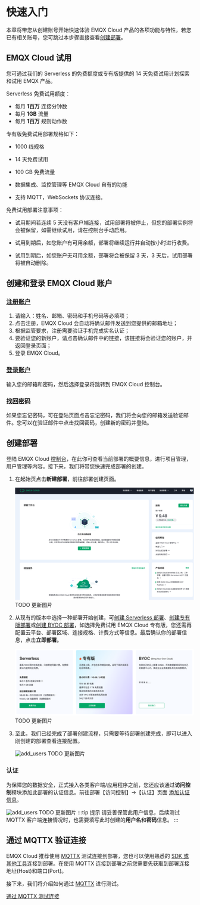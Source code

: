 # 快速入门

本章将带您从创建账号开始快速体验 EMQX Cloud 产品的各项功能与特性，若您已有相关账号，您可跳过本步骤直接查看[创建部署](#创建部署)。

## EMQX Cloud 试用

您可通过我们的 Serverless 的免费额度或专有版提供的 14 天免费试用计划探索和试用 EMQX 产品。

Serverless 免费试用额度：

- 每月 **1百万** 连接分钟数
- 每月 **1GB** 流量
- 每月 **1百万** 规则动作数

专有版免费试用部署规格如下：

* 1000 线规格

* 14 天免费试用

* 100 GB 免费流量

* 数据集成、监控管理等 EMQX Cloud 自有的功能

* 支持 MQTT，WebSockets 协议连接。

免费试用部署注意事项：

* 试用期间若连续 5 天没有客户端连接，试用部署将被停止，但您的部署实例将会被保留，如需继续试用，请在控制台手动启用。

* 试用到期后，如您账户有可用余额，部署将继续运行并自动按小时进行收费。

* 试用到期后，如您账户无可用余额，部署将会被保留 3 天，3 天后，试用部署将被自动删除。

## 创建和登录 EMQX Cloud 账户

### [注册账户](https://accounts-zh.emqx.com/signup?continue=https://www.emqx.com/cn/cloud)

1. 请输入：姓名、邮箱、密码和手机号码等必填项；
2. 点击注册，EMQX Cloud 会自动将确认邮件发送到您提供的邮箱地址；
3. 根据监管要求，注册需要验证手机完成实名认证；
4. 要验证您的新账户，请点击确认邮件中的链接，该链接将会验证您的账户，并返回登录页面；
5. 登录 EMQX Cloud。


### [登录账户](https://www.emqx.com/zh/signin?continue=https://www.emqx.com/cn/cloud)

输入您的邮箱和密码，然后选择登录将跳转到 EMQX Cloud 控制台。

### [找回密码](https://accounts-zh.emqx.com/forgot-password?continue=https%3A%2F%2Fwww.emqx.com%2Fcn%2Fcloud)

如果您忘记密码，可在登陆页面点击忘记密码，我们将会向您的邮箱发送验证邮件。您可以在验证邮件中点击找回密码，创建新的密码并登陆。

## 创建部署

登陆 EMQX Cloud [控制台](https://cloud.emqx.com/console/)，在此你可查看当前部署的概要信息，进行项目管理，用户管理等内容。接下来，我们将带您快速完成部署的创建。

1. 在起始页点击**新建部署**，前往部署创建页面。

   ![index](./_assets/index_overview.png)
   TODO 更新图片
   

2. 从现有的版本中选择一种部署开始创建，可[创建 Serverless 部署](../create/serverless.md)、[创建专有版部署](../create/dedicated.md)或[创建 BYOC 部署](../create/byoc.md)，如选择免费试用 EMQX Cloud 专有版，您还需再配置云平台、部署区域、连接规格、计费方式等信息。最后确认你的部署信息，点击**立即部署**。

   ![add_users](./_assets/create_free_trial.png)
   TODO 更新图片

3. 至此，我们已经完成了部署创建流程，只需要等待部署创建完成，即可以进入刚创建的部署查看连接配置。

   ![add_users](./_assets/overview.png)
   TODO 更新图片


### 认证

为保障您的数据安全，正式接入各类客户端/应用程序之前，您还应该通过**访问控制**模块添加此部署的认证信息。前往部署【访问控制】->【认证】页面 [添加认证信息](../deployments/default_auth.md)。

![add_users](./_assets/auth.png)
TODO 更新图片
:::tip 提示
请妥善保管此用户信息，后续测试 MQTTX 客户端连接情况时，也需要填写此时创建的**用户名**和**密码**信息。
:::

## 通过 MQTTX 验证连接

EMQX Cloud 推荐使用 [MQTTX](https://mqttx.app/zh/) 测试连接到部署，您也可以使用熟悉的 [SDK 或其他工具](../connect_to_deployments/overview.md)连接到部署。在使用 MQTTX 连接到部署之前您需要先获取到部署连接地址(Host)和端口(Port)。

接下来，我们将介绍如何通过  [MQTTX](https://mqttx.app/zh/) 进行测试。

[通过 MQTTX 测试连接](../connect_to_deployments/mqttx.md)
